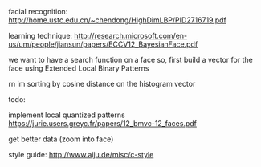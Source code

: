 facial recognition:
http://home.ustc.edu.cn/~chendong/HighDimLBP/PID2716719.pdf

learning technique:
http://research.microsoft.com/en-us/um/people/jiansun/papers/ECCV12_BayesianFace.pdf

we want to have a search function on a face
so, first build a vector for the face using Extended Local Binary Patterns

rn im sorting by cosine distance on the histogram vector

todo:

implement local quantized patterns
https://jurie.users.greyc.fr/papers/12_bmvc-12_faces.pdf

get better data (zoom into face)

style guide:
http://www.aiju.de/misc/c-style
